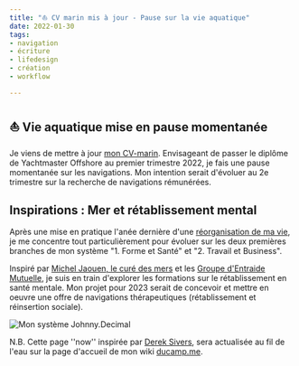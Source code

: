```yaml
---
title: "⛵️ CV marin mis à jour - Pause sur la vie aquatique" 
date: 2022-01-30
tags:
- navigation
- écriture
- lifedesign
- création 
- workflow

---
```

## ⛵️ Vie aquatique mise en pause momentanée

Je viens de mettre à jour [mon CV-marin](https://ducamp.me/CV-marin#Contact). Envisageant de passer le diplôme de Yachtmaster Offshore au premier trimestre 2022, je fais une pause momentanée sur les navigations. Mon intention serait d'évoluer au 2e trimestre  sur la recherche de navigations rémunérées. 

## Inspirations : Mer et rétablissement mental

Après une mise en pratique l'anée dernière d'une [réorganisation de ma vie](https://ducamp.me/Johnny.Decimal), je me concentre tout particulièrement pour évoluer sur les deux premières branches de mon système "1. Forme et Santé" et "2. Travail et Business". 

Inspiré par [Michel Jaouen, le curé des mers](https://fr.wikipedia.org/wiki/Michel_Jaouen) et les [Groupe d'Entraide Mutuelle](https://fr.wikipedia.org/wiki/Groupe_d%27entraide_mutuelle), je suis en train d'explorer les formations sur le rétablissement en santé mentale. Mon projet pour 2023 serait de concevoir et mettre en oeuvre une offre de navigations thérapeutiques (rétablissement et réinsertion sociale).

![Mon système Johnny.Decimal](https://ducamp.me/images/thumb/3/39/Navigation-Johnny.Decimal.png/1600px-Navigation-Johnny.Decimal.png)

N.B. Cette page ''now'' inspirée par [Derek Sivers](https://ducamp.me/maintenant), sera actualisée au fil de l'eau sur la page d'accueil de mon wiki [ducamp.me](https://ducamp.me/).
